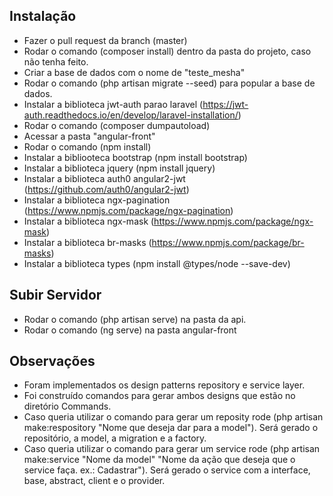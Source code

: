 ## Instalação

- Fazer o pull request da branch (master)
- Rodar o comando (composer install) dentro da pasta do projeto, caso não tenha feito.
- Criar a base de dados com o nome de "teste_mesha"
- Rodar o comando (php artisan migrate --seed) para popular a base de dados.
- Instalar a biblioteca jwt-auth parao laravel (https://jwt-auth.readthedocs.io/en/develop/laravel-installation/)
- Rodar o comando (composer dumpautoload)
- Acessar a pasta "angular-front"
- Rodar o comando (npm install)
- Instalar a bibliooteca bootstrap (npm install bootstrap)
- Instalar a biblioteca jquery (npm install jquery)
- Instalar a biblioteca auth0 angular2-jwt (https://github.com/auth0/angular2-jwt)
- Instalar a biblioteca ngx-pagination (https://www.npmjs.com/package/ngx-pagination)
- Instalar a biblioteca ngx-mask (https://www.npmjs.com/package/ngx-mask)
- Instalar a biblioteca br-masks (https://www.npmjs.com/package/br-masks)
- Instalar a biblioteca types (npm install @types/node --save-dev)

## Subir Servidor

- Rodar o comando (php artisan serve) na pasta da api.
- Rodar o comando (ng serve) na pasta angular-front

## Observações

- Foram implementados os design patterns repository e service layer.
- Foi construído comandos para gerar ambos designs que estão no diretório Commands.
- Caso queria utilizar o comando para gerar um reposity rode (php artisan make:respository "Nome que deseja dar para a model"). Será gerado o repositório, a model, a migration e a factory.
- Caso queria utilizar o comando para gerar um service rode (php artisan make:service "Nome da model" "Nome da ação que deseja que o service faça. ex.: Cadastrar"). Será gerado o service com a interface, base, abstract, client e o provider.

